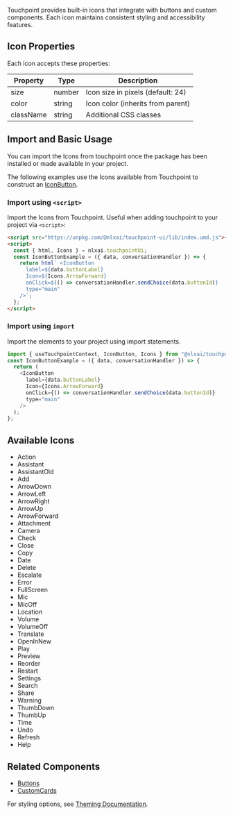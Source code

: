 Touchpoint provides built-in icons that integrate with buttons and custom components. Each icon maintains consistent styling and accessibility features.

## Icon Properties

Each icon accepts these properties:

| Property  | Type   | Description                       |
| --------- | ------ | --------------------------------- |
| size      | number | Icon size in pixels (default: 24) |
| color     | string | Icon color (inherits from parent) |
| className | string | Additional CSS classes            |

## Import and Basic Usage

You can import the Icons from touchpoint once the package has been installed or made available in your project.

The following examples use the Icons available from Touchpoint to construct an [IconButton](/touchpoint-Buttons).

### Import using `<script>`

Import the Icons from Touchpoint. Useful when adding touchpoint to your project via `<script>`:

```html
<script src="https://unpkg.com/@nlxai/touchpoint-ui/lib/index.umd.js"></script>
<script>
  const { html, Icons } = nlxai.touchpointUi;
  const IconButtonExample = ({ data, conversationHandler }) => {
    return html` <IconButton
      label=${data.buttonLabel}
      Icon=${Icons.ArrowForward}
      onClick=${() => conversationHandler.sendChoice(data.buttonId)}
      type="main"
    />`;
  };
</script>
```

### Import using `import`

Import the elements to your project using import statements.

```javascript
import { useTouchpointContext, IconButton, Icons } from "@nlxai/touchpoint-ui";
const IconButtonExample = ({ data, conversationHandler }) => {
  return (
    <IconButton
      label={data.buttonLabel}
      Icon={Icons.ArrowForward}
      onClick={() => conversationHandler.sendChoice(data.buttonId)}
      type="main"
    />
  );
};
```

## Available Icons

- Action
- Assistant
- AssistantOld
- Add
- ArrowDown
- ArrowLeft
- ArrowRight
- ArrowUp
- ArrowForward
- Attachment
- Camera
- Check
- Close
- Copy
- Date
- Delete
- Escalate
- Error
- FullScreen
- Mic
- MicOff
- Location
- Volume
- VolumeOff
- Translate
- OpenInNew
- Play
- Preview
- Reorder
- Restart
- Settings
- Search
- Share
- Warning
- ThumbDown
- ThumbUp
- Time
- Undo
- Refresh
- Help

## Related Components

- [Buttons](/touchpoint-Buttons)
- [CustomCards](/touchpoint-CustomCards)

For styling options, see [Theming Documentation](/touchpoint-ui-theming).
